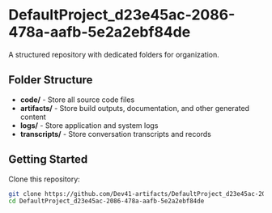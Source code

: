 # DefaultProject_d23e45ac-2086-478a-aafb-5e2a2ebf84de
A structured repository with dedicated folders for organization.

## Folder Structure

- **code/** - Store all source code files
- **artifacts/** - Store build outputs, documentation, and other generated content
- **logs/** - Store application and system logs
- **transcripts/** - Store conversation transcripts and records

## Getting Started

Clone this repository:
```bash
git clone https://github.com/Dev41-artifacts/DefaultProject_d23e45ac-2086-478a-aafb-5e2a2ebf84de
cd DefaultProject_d23e45ac-2086-478a-aafb-5e2a2ebf84de
```
